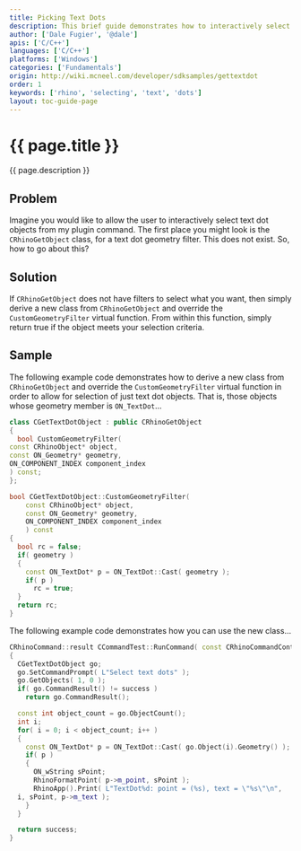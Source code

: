 ```yaml
---
title: Picking Text Dots
description: This brief guide demonstrates how to interactively select Text Dot objects with C/C++ CRhinoGetObject.
author: ['Dale Fugier', '@dale']
apis: ['C/C++']
languages: ['C/C++']
platforms: ['Windows']
categories: ['Fundamentals']
origin: http://wiki.mcneel.com/developer/sdksamples/gettextdot
order: 1
keywords: ['rhino', 'selecting', 'text', 'dots']
layout: toc-guide-page
---
```


# {{ page.title }}

{{ page.description }}

## Problem

Imagine you would like to allow the user to interactively select text dot objects from my plugin command.  The first place you might look is the `CRhinoGetObject` class, for a text dot geometry filter.  This does not exist.  So, how to go about this?

## Solution

If `CRhinoGetObject` does not have filters to select what you want, then simply derive a new class from `CRhinoGetObject` and override the `CustomGeometryFilter` virtual function.  From within this function, simply return true if the object meets your selection criteria.

## Sample

The following example code demonstrates how to derive a new class from `CRhinoGetObject` and override the `CustomGeometryFilter` virtual function in order to allow for selection of just text dot objects.  That is, those objects whose geometry member is `ON_TextDot`...

```cpp
class CGetTextDotObject : public CRhinoGetObject
{
  bool CustomGeometryFilter(
const CRhinoObject* object,
const ON_Geometry* geometry,
ON_COMPONENT_INDEX component_index
) const;
};

bool CGetTextDotObject::CustomGeometryFilter(
    const CRhinoObject* object,
    const ON_Geometry* geometry,
    ON_COMPONENT_INDEX component_index
    ) const
{
  bool rc = false;
  if( geometry )
  {
    const ON_TextDot* p = ON_TextDot::Cast( geometry );
    if( p )
      rc = true;
  }
  return rc;
}
```

The following example code demonstrates how you can use the new class...

```cpp
CRhinoCommand::result CCommandTest::RunCommand( const CRhinoCommandContext& context )
{
  CGetTextDotObject go;
  go.SetCommandPrompt( L"Select text dots" );
  go.GetObjects( 1, 0 );
  if( go.CommandResult() != success )
    return go.CommandResult();

  const int object_count = go.ObjectCount();
  int i;
  for( i = 0; i < object_count; i++ )
  {
    const ON_TextDot* p = ON_TextDot::Cast( go.Object(i).Geometry() );
    if( p )
    {
      ON_wString sPoint;
      RhinoFormatPoint( p->m_point, sPoint );
      RhinoApp().Print( L"TextDot%d: point = (%s), text = \"%s\"\n",
  i, sPoint, p->m_text );
    }
  }

  return success;
}
```

